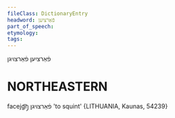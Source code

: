 ```yaml
---
fileClass: DictionaryEntry
headword: פֿאַרציִען
part_of_speech: 
etymology: 
tags: 
---
```

פֿאַרציִען
פֿאַרצויגן

NORTHEASTERN
==============

facejg͡ŋ̩ פֿאַרצויגן 'to squint' {LITHUANIA, Kaunas, 54239}